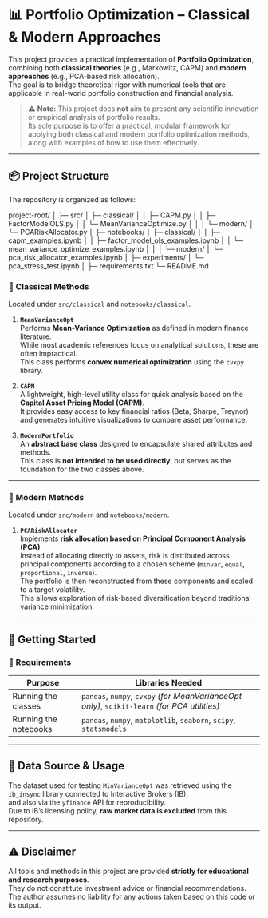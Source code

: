 # 📊 Portfolio Optimization – Classical & Modern Approaches

This project provides a practical implementation of **Portfolio Optimization**, combining both **classical theories** (e.g., Markowitz, CAPM) and **modern approaches** (e.g., PCA-based risk allocation).  
The goal is to bridge theoretical rigor with numerical tools that are applicable in real-world portfolio construction and financial analysis.

> ⚠️ **Note:** This project does **not** aim to present any scientific innovation or empirical analysis of portfolio results.  
> Its sole purpose is to offer a practical, modular framework for applying both classical and modern portfolio optimization methods, along with examples of how to use them effectively.

---

## 📦 Project Structure
The repository is organized as follows:  

project-root/
│
├─ src/
│  ├─ classical/
│  │  ├─ CAPM.py
│  │  ├─ FactorModelOLS.py
│  │  └─ MeanVarianceOptimize.py
│  │
│  └─ modern/
│     └─ PCARiskAllocator.py
│
├─ notebooks/
│  ├─ classical/
│  │  ├─ capm_examples.ipynb
│  │  ├─ factor_model_ols_examples.ipynb
│  │  └─ mean_variance_optimize_examples.ipynb
│  │
│  └─ modern/
│     └─ pca_risk_allocator_examples.ipynb
│
├─ experiments/
│  └─ pca_stress_test.ipynb
│
├─ requirements.txt
└─ README.md


### 🔹 Classical Methods
Located under `src/classical` and `notebooks/classical`.

1. **`MeanVarianceOpt`**  
   Performs **Mean-Variance Optimization** as defined in modern finance literature.  
   While most academic references focus on analytical solutions, these are often impractical.  
   This class performs **convex numerical optimization** using the `cvxpy` library.

2. **`CAPM`**  
   A lightweight, high-level utility class for quick analysis based on the **Capital Asset Pricing Model (CAPM)**.  
   It provides easy access to key financial ratios (Beta, Sharpe, Treynor) and generates intuitive visualizations to compare asset performance.

3. **`ModernPortfolio`**  
   An **abstract base class** designed to encapsulate shared attributes and methods.  
   This class is **not intended to be used directly**, but serves as the foundation for the two classes above.

---

### 🔹 Modern Methods
Located under `src/modern` and `notebooks/modern`.

1. **`PCARiskAllocator`**  
   Implements **risk allocation based on Principal Component Analysis (PCA)**.  
   Instead of allocating directly to assets, risk is distributed across principal components according to a chosen scheme (`minvar`, `equal`, `proportional`, `inverse`).  
   The portfolio is then reconstructed from these components and scaled to a target volatility.  
   This allows exploration of risk-based diversification beyond traditional variance minimization.

---

## 🚀 Getting Started
### 🧰 Requirements

| Purpose               | Libraries Needed                                                                 |
|------------------------|----------------------------------------------------------------------------------|
| Running the classes   | `pandas`, `numpy`, `cvxpy` *(for MeanVarianceOpt only)*, `scikit-learn` *(for PCA utilities)* |
| Running the notebooks | `pandas`, `numpy`, `matplotlib`, `seaborn`, `scipy`, `statsmodels`              |

---


## 📡 Data Source & Usage

The dataset used for testing `MinVarianceOpt` was retrieved using the `ib_insync` library connected to Interactive Brokers (IB),  
and also via the `yfinance` API for reproducibility.  
Due to IB’s licensing policy, **raw market data is excluded** from this repository.

---

## ⚠️ Disclaimer

All tools and methods in this project are provided **strictly for educational and research purposes**.  
They do not constitute investment advice or financial recommendations.  
The author assumes no liability for any actions taken based on this code or its output.
